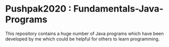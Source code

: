 # Pushpak2020 : Fundamentals-Java-Programs
This repository contains a huge number of Java programs which have been developed by me which could be helpful for others to learn programming.
